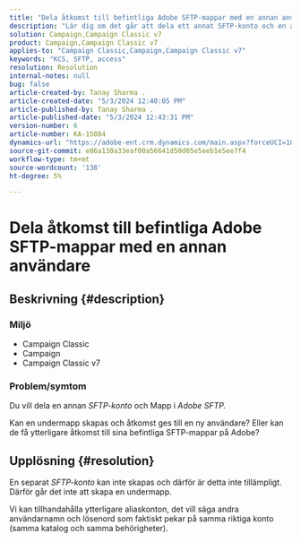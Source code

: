 ```yaml
---
title: "Dela åtkomst till befintliga Adobe SFTP-mappar med en annan användare"
description: "Lär dig om det går att dela ett annat SFTP-konto och en annan mapp i Adobe SFTP."
solution: Campaign,Campaign Classic v7
product: Campaign,Campaign Classic v7
applies-to: "Campaign Classic,Campaign,Campaign Classic v7"
keywords: "KCS, SFTP, access"
resolution: Resolution
internal-notes: null
bug: false
article-created-by: Tanay Sharma .
article-created-date: "5/3/2024 12:40:05 PM"
article-published-by: Tanay Sharma .
article-published-date: "5/3/2024 12:43:31 PM"
version-number: 6
article-number: KA-15084
dynamics-url: "https://adobe-ent.crm.dynamics.com/main.aspx?forceUCI=1&pagetype=entityrecord&etn=knowledgearticle&id=8e86db3d-4a09-ef11-9f8a-6045bd026dc7"
source-git-commit: e86a130a33eaf00a56641d50d05e5eeb1e5ee7f4
workflow-type: tm+mt
source-wordcount: '138'
ht-degree: 5%

---
```


# Dela åtkomst till befintliga Adobe SFTP-mappar med en annan användare

## Beskrivning {#description}


### <b>Miljö</b>

- Campaign Classic
- Campaign
- Campaign Classic v7


### <b>Problem/symtom</b>

Du vill dela en annan *SFTP-konto* och Mapp i *Adobe SFTP.*

Kan en undermapp skapas och åtkomst ges till en ny användare? Eller kan de få ytterligare åtkomst till sina befintliga SFTP-mappar på Adobe?


## Upplösning {#resolution}


En separat *SFTP-konto* kan inte skapas och därför är detta inte tillämpligt. Därför går det inte att skapa en undermapp.

Vi kan tillhandahålla ytterligare aliaskonton, det vill säga andra användarnamn och lösenord som faktiskt pekar på samma riktiga konto (samma katalog och samma behörigheter).
